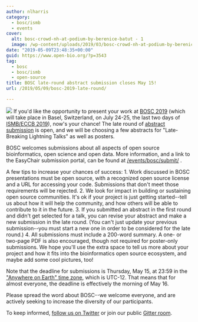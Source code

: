 ```yaml
---
author: nlharris
category:
  - bosc/ismb
  - events
cover:
  alt: bosc-crowd-nh-at-podium-by-berenice-batut - 1
  image: /wp-content/uploads/2019/03/bosc-crowd-nh-at-podium-by-berenice-batut-1.jpg
date: "2019-05-09T23:48:35+00:00"
guid: https://www.open-bio.org/?p=3543
tag:
  - bosc
  - bosc/ismb
  - open-source
title: BOSC late-round abstract submission closes May 15!
url: /2019/05/09/bosc-2019-late-round/

---
```

![](/wp/wp-content/uploads/2019/03/nomi-at-podium-open-data-slide-gigascience.jpg-1.jpg)
If you'd like the opportunity to present your work at [BOSC 2019](/events/bosc/) (which will take place in Basel, Switzerland, on July 24-25, the last two days of [ISMB/ECCB 2019](https://www.iscb.org/ismbeccb2019)), now's your chance! The late round of [abstract submission](/events/bosc/submit) is open, and we will be choosing a few abstracts for "Late-Breaking Lightning Talks" as well as posters.

BOSC welcomes submissions about all aspects of open source bioinformatics, open science and open data. More information, and a link to the EasyChair submission portal, can be found at [/events/bosc/submit/](/events/bosc/submit/) .

A few tips to increase your chances of success:
1\. Work discussed in BOSC presentations must be open source, with a recognized open source license and a URL for accessing your code. Submissions that don't meet those requirements will be rejected.
2\. We look for impact in building or sustaining open source communities. It's ok if your project is just getting started--tell us about how it will help the community, and how others will be able to contribute to it in the future.
3\. If you submitted an abstract in the first round and didn't get selected for a talk, you can revise your abstract and make a new submission in the late round. (You can't just update your previous submission--you must start a new one in order to be considered for the late round.)
4\. All submissions must include a 200-word summary. A one- or two-page PDF is also encouraged, though not required for poster-only submissions. We hope you'll use the extra space to tell us more about your project and how it fits into the bioinformatics open source ecosystem, and maybe add some cool pictures, too!

Note that the deadline for submissions is Thursday, May 15, at 23:59 in the ["Anywhere on Earth" time zone](https://time.is/Anywhere_on_Earth), which is UTC-12. That means that for almost everyone, the deadline is effectively the morning of May 16.

Please spread the word about BOSC--we welcome everyone, and are actively seeking to increase the diversity of our participants.

To keep informed, [follow us on Twitter](https://twitter.com/OBF_BOSC) or join our public [Gitter room](https://gitter.im/OBF/BOSC_community).
